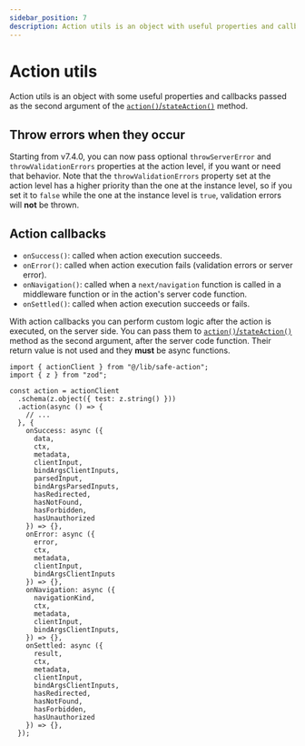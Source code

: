 ```yaml
---
sidebar_position: 7
description: Action utils is an object with useful properties and callbacks functions that you can use to customize the action execution flow.
---
```


# Action utils

Action utils is an object with some useful properties and callbacks passed as the second argument of the [`action()`/`stateAction()`](/docs/define-actions/instance-methods#action--stateaction) method.

## Throw errors when they occur

Starting from v7.4.0, you can now pass optional `throwServerError` and `throwValidationErrors` properties at the action level, if you want or need that behavior. Note that the `throwValidationErrors` property set at the action level has a higher priority than the one at the instance level, so if you set it to `false` while the one at the instance level is `true`, validation errors will **not** be thrown.


## Action callbacks

- `onSuccess()`: called when action execution succeeds.
- `onError()`: called when action execution fails (validation errors or server error).
- `onNavigation()`: called when a `next/navigation` function is called in a middleware function or in the action's server code function.
- `onSettled()`: called when action execution succeeds or fails.

With action callbacks you can perform custom logic after the action is executed, on the server side. You can pass them to [`action()`/`stateAction()`](/docs/define-actions/instance-methods#action--stateaction) method as the second argument, after the server code function. Their return value is not used and they **must** be async functions.

```tsx
import { actionClient } from "@/lib/safe-action";
import { z } from "zod";

const action = actionClient
  .schema(z.object({ test: z.string() }))
  .action(async () => {
    // ...
  }, {
    onSuccess: async ({
      data,
      ctx,
      metadata,
      clientInput,
      bindArgsClientInputs,
      parsedInput,
      bindArgsParsedInputs,
      hasRedirected,
      hasNotFound,
      hasForbidden,
      hasUnauthorized
    }) => {},
    onError: async ({
      error,
      ctx,
      metadata,
      clientInput,
      bindArgsClientInputs
    }) => {},
    onNavigation: async ({
      navigationKind,
      ctx,
      metadata,
      clientInput,
      bindArgsClientInputs,
    }) => {},
    onSettled: async ({
      result,
      ctx,
      metadata,
      clientInput,
      bindArgsClientInputs,
      hasRedirected,
      hasNotFound,
      hasForbidden,
      hasUnauthorized
    }) => {},
  });
```